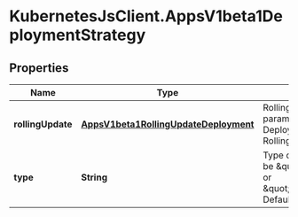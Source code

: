 # KubernetesJsClient.AppsV1beta1DeploymentStrategy

## Properties
Name | Type | Description | Notes
------------ | ------------- | ------------- | -------------
**rollingUpdate** | [**AppsV1beta1RollingUpdateDeployment**](AppsV1beta1RollingUpdateDeployment.md) | Rolling update config params. Present only if DeploymentStrategyType &#x3D; RollingUpdate. | [optional] 
**type** | **String** | Type of deployment. Can be \&quot;Recreate\&quot; or \&quot;RollingUpdate\&quot;. Default is RollingUpdate. | [optional] 



